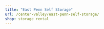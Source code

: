 ```yaml
---
title: "East Penn Self Storage"
url: /center-valley/east-penn-self-storage/
shop: storage rental
---
```

